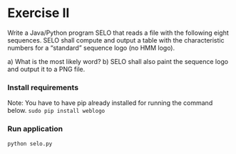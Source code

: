 # Exercise II

Write a Java/Python program SELO that reads a file with the following eight sequences.
SELO shall compute and output a table with the characteristic numbers for a “standard” sequence logo (no HMM logo).

a) What is the most likely word?
b) SELO shall also paint the sequence logo and output it to a PNG file.

### Install requirements

Note: You have to have pip already installed for running the command below.
`sudo pip install weblogo`

### Run application

`python selo.py`


